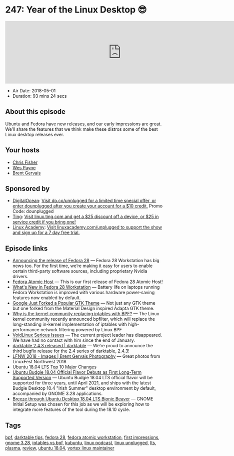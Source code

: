 # 247: Year of the Linux Desktop 😎

<iframe src="https://player.fireside.fm/v2/RUkczH-V+NL9EkPFA?theme=dark" width="740" height="200" frameborder="0" scrolling="no"></iframe>

* Air Date: 2018-05-01
* Duration: 93 mins 24 secs

## About this episode

Ubuntu and Fedora have new releases, and our early impressions are great. We’ll share the features that we think make these distros some of the best Linux desktop releases ever.

## Your hosts
* [Chris Fisher](https://linuxunplugged.com/hosts/chrislas)
* [Wes Payne](https://linuxunplugged.com/hosts/wes)
* [Brent Gervais](https://linuxunplugged.com/guests/brentgervais)

## Sponsored by

  * [DigitalOcean](https://do.co/unplugged): [Visit do.co/unplugged for a limited time special offer, or enter dounplugged after you create your account for a $10 credit.](https://do.co/unplugged) Promo Code: dounplugged
  * [Ting](http://linux.ting.com): [Visit linux.ting.com and get a $25 discount off a device, or $25 in service credit if you bring one!](http://linux.ting.com)
  * [Linux Academy](http://linuxacademy.com/unplugged): [Visit linuxacademy.com/unplugged to support the show and sign up for a 7 day free trial.](http://linuxacademy.com/unplugged)



## Episode links

  * [Announcing the release of Fedora 28](https://fedoramagazine.org/announcing-fedora-28/ "Announcing the release of Fedora 28") — Fedora 28 Workstation has big news too. For the first time, we’re making it easy for users to enable certain third-party software sources, including proprietary Nvidia drivers. 
  * [Fedora Atomic Host](https://lists.projectatomic.io/projectatomic-archives/atomic-devel/2018-May/msg00001.html "Fedora Atomic Host") — This is our first release of Fedora 28 Atomic Host!
  * [What's New in Fedora 28 Workstation](https://fedoramagazine.org/whats-new-fedora-28-workstation/ "What's New in Fedora 28 Workstation") — Battery life on laptops running Fedora Workstation is improved with various hardware power-saving features now enabled by default. 
  * [Google Just Forked a Popular GTK Theme](https://www.omgubuntu.co.uk/2018/04/google-forks-adapta-gtk-theme "Google Just Forked a Popular GTK Theme") — Not just any GTK theme but one forked from the Material Design inspired Adapta GTK theme.
  * [Why is the kernel community replacing iptables with BPF?](https://cilium.io/blog/2018/04/17/why-is-the-kernel-community-replacing-iptables/ "Why is the kernel community replacing iptables with BPF?") — The Linux kernel community recently announced bpfilter, which will replace the long-standing in-kernel implementation of iptables with high-performance network filtering powered by Linux BPF
  * [VoidLinux Serious Issues](https://www.voidlinux.eu/news/2018/05/serious-issues.html "VoidLinux Serious Issues") — The current project leader has disappeared. We have had no contact with him since the end of January.
  * [darktable 2.4.3 released | darktable](https://www.darktable.org/2018/04/darktable-243-released/ "darktable 2.4.3 released | darktable") — We’re proud to announce the third bugfix release for the 2.4 series of darktable, 2.4.3!
  * [LFNW 2018 - Images | Brent Gervais Photography](https://brentgervais.photoshelter.com/gallery/LFNW-2018/G0000.ATcpPbYvGM/C0000aVOKeUbA2Os "LFNW 2018 - Images | Brent Gervais Photography") — Great photos from LinuxFest Northwest 2018
  * [Ubuntu 18.04 LTS Top 10 Major Changes](https://www.linuxnov.com/ubuntu-18-04-lts-bionic-beaver-has-been-released-top-10-major-changes/ "Ubuntu 18.04 LTS Top 10 Major Changes")
  * [Ubuntu Budgie 18.04 Official Flavor Debuts as First Long-Term Supported Version](https://news.softpedia.com/news/ubuntu-budgie-18-04-official-flavor-debuts-as-first-long-term-supported-version-520869.shtml "Ubuntu Budgie 18.04 Official Flavor Debuts as First Long-Term Supported Version") — Ubuntu Budgie 18.04 LTS official flavor will be supported for three years, until April 2021, and ships with the latest Budgie Desktop 10.4 "Irish Summer" desktop environment by default, accompanied by GNOME 3.28 applications.
  * [Breeze through Ubuntu Desktop 18.04 LTS Bionic Beaver](https://insights.ubuntu.com/2018/04/27/breeze-through-ubuntu-desktop-18-04-lts-bionic-beaver "Breeze through Ubuntu Desktop 18.04 LTS Bionic Beaver") — GNOME Initial Setup was chosen for this job as we will be exploring how to integrate more features of the tool during the 18.10 cycle.



## Tags

[bpf](https://linuxunplugged.com/tags/bpf), [darktable tips](https://linuxunplugged.com/tags/darktable%20tips), [fedora 28](https://linuxunplugged.com/tags/fedora%2028), [fedora atomic workstation](https://linuxunplugged.com/tags/fedora%20atomic%20workstation), [first impressions](https://linuxunplugged.com/tags/first%20impressions), [gnome 3.28](https://linuxunplugged.com/tags/gnome%203.28), [iptables vs bpf](https://linuxunplugged.com/tags/iptables%20vs%20bpf), [kubuntu](https://linuxunplugged.com/tags/kubuntu), [linux podcast](https://linuxunplugged.com/tags/linux%20podcast), [linux unplugged](https://linuxunplugged.com/tags/linux%20unplugged), [lts](https://linuxunplugged.com/tags/lts), [plasma](https://linuxunplugged.com/tags/plasma), [review](https://linuxunplugged.com/tags/review), [ubuntu 18.04](https://linuxunplugged.com/tags/ubuntu%2018.04), [vortex linux maintainer](https://linuxunplugged.com/tags/vortex%20linux%20maintainer)